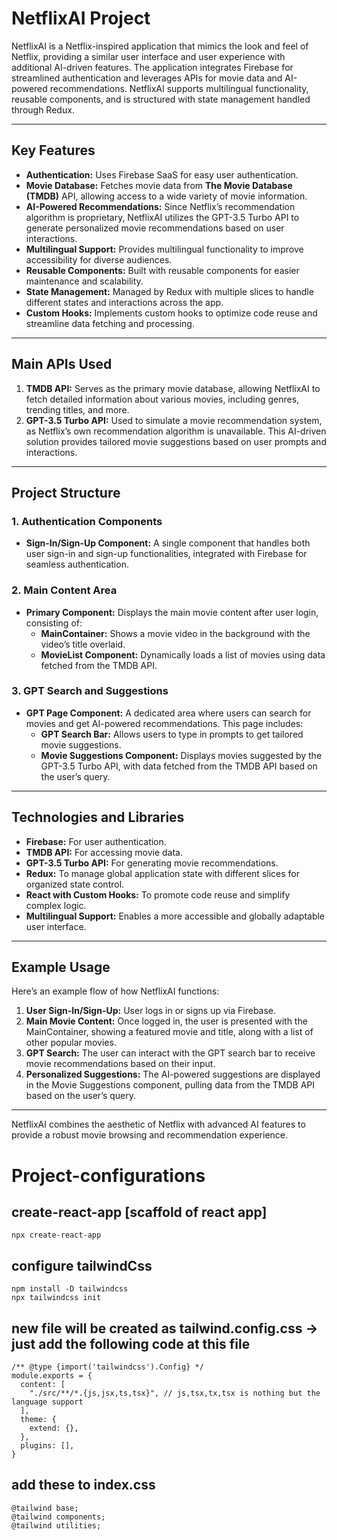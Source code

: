 # NetflixAI Project

NetflixAI is a Netflix-inspired application that mimics the look and feel of Netflix, providing a similar user interface and user experience with additional AI-driven features. The application integrates Firebase for streamlined authentication and leverages APIs for movie data and AI-powered recommendations. NetflixAI supports multilingual functionality, reusable components, and is structured with state management handled through Redux.

---

## Key Features

- **Authentication:** Uses Firebase SaaS for easy user authentication.
- **Movie Database:** Fetches movie data from **The Movie Database (TMDB)** API, allowing access to a wide variety of movie information.
- **AI-Powered Recommendations:** Since Netflix’s recommendation algorithm is proprietary, NetflixAI utilizes the GPT-3.5 Turbo API to generate personalized movie recommendations based on user interactions.
- **Multilingual Support:** Provides multilingual functionality to improve accessibility for diverse audiences.
- **Reusable Components:** Built with reusable components for easier maintenance and scalability.
- **State Management:** Managed by Redux with multiple slices to handle different states and interactions across the app.
- **Custom Hooks:** Implements custom hooks to optimize code reuse and streamline data fetching and processing.

---

## Main APIs Used

1. **TMDB API:** Serves as the primary movie database, allowing NetflixAI to fetch detailed information about various movies, including genres, trending titles, and more.
2. **GPT-3.5 Turbo API:** Used to simulate a movie recommendation system, as Netflix’s own recommendation algorithm is unavailable. This AI-driven solution provides tailored movie suggestions based on user prompts and interactions.

---

## Project Structure

### 1. Authentication Components
- **Sign-In/Sign-Up Component:** A single component that handles both user sign-in and sign-up functionalities, integrated with Firebase for seamless authentication.

### 2. Main Content Area
- **Primary Component:** Displays the main movie content after user login, consisting of:
  - **MainContainer:** Shows a movie video in the background with the video’s title overlaid.
  - **MovieList Component:** Dynamically loads a list of movies using data fetched from the TMDB API.

### 3. GPT Search and Suggestions
- **GPT Page Component:** A dedicated area where users can search for movies and get AI-powered recommendations. This page includes:
  - **GPT Search Bar:** Allows users to type in prompts to get tailored movie suggestions.
  - **Movie Suggestions Component:** Displays movies suggested by the GPT-3.5 Turbo API, with data fetched from the TMDB API based on the user’s query.

---

## Technologies and Libraries

- **Firebase:** For user authentication.
- **TMDB API:** For accessing movie data.
- **GPT-3.5 Turbo API:** For generating movie recommendations.
- **Redux:** To manage global application state with different slices for organized state control.
- **React with Custom Hooks:** To promote code reuse and simplify complex logic.
- **Multilingual Support:** Enables a more accessible and globally adaptable user interface.

---

## Example Usage

Here’s an example flow of how NetflixAI functions:

1. **User Sign-In/Sign-Up:** User logs in or signs up via Firebase.
2. **Main Movie Content:** Once logged in, the user is presented with the MainContainer, showing a featured movie and title, along with a list of other popular movies.
3. **GPT Search:** The user can interact with the GPT search bar to receive movie recommendations based on their input.
4. **Personalized Suggestions:** The AI-powered suggestions are displayed in the Movie Suggestions component, pulling data from the TMDB API based on the user’s query.

---

NetflixAI combines the aesthetic of Netflix with advanced AI features to provide a robust movie browsing and recommendation experience.










# Project-configurations
## create-react-app [scaffold of react app]
``` 
npx create-react-app
``` 

## configure tailwindCss 
``` 
npm install -D tailwindcss
npx tailwindcss init
``` 

## new file will be created as tailwind.config.css -> just add the following code at this file 
``` 
/** @type {import('tailwindcss').Config} */
module.exports = {
  content: [
    "./src/**/*.{js,jsx,ts,tsx}", // js,tsx,tx,tsx is nothing but the language support
  ],
  theme: {
    extend: {},
  },
  plugins: [],
}
``` 

## add these to index.css
``` 
@tailwind base;
@tailwind components;
@tailwind utilities;
``` 



